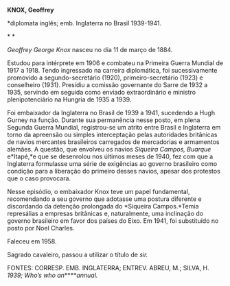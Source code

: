 **KNOX, Geoffrey**

\*diplomata inglês; emb. Inglaterra no Brasil 1939-1941.

* *

*Geoffrey George Knox* nasceu no dia 11 de março de 1884.

Estudou para intérprete em 1906 e combateu na Primeira Guerra Mundial de
1917 a 1918. Tendo ingressado na carreira diplomática, foi
sucessivamente promovido a segundo-secretário (1920),
primeiro-secretário (1923) e conselheiro (1931). Presidiu a comissão
governante do Sarre de 1932 a 1935, servindo em seguida como enviado
extraordinário e ministro plenipotenciário na Hungria de 1935 a 1939.

Foi embaixador da Inglaterra no Brasil de 1939 a 1941, sucedendo a Hugh
Gurney na função. Durante sua permanência nesse posto, em plena Segunda
Guerra Mundial, registrou-se um atrito entre Brasil e Inglaterra em
torno da apreensão ou simples interceptação pelas autoridades britânicas
de navios mercantes brasileiros carregados de mercadorias e armamentos
alemães. A questão, que envolveu os navios *Siqueira Campos, Buarque*
e*Itapé,*e que se desenrolou nos últimos meses de 1940, fez com que a
Inglaterra formulasse uma série de exigências ao governo brasileiro como
condição para a liberação do primeiro desses navios, apesar dos
protestos que o caso provocara.

Nesse episódio, o embaixador Knox teve um papel fundamental,
recomendando a seu governo que adotasse uma postura diferente e
discordando da detenção prolongada do *Siqueira Campos.*Temia
represálias a empresas britânicas e, naturalmente, uma inclinação do
governo brasileiro em favor dos países do Eixo. Em 1941, foi substituído
no posto por Noel Charles.

Faleceu em 1958.

Sagrado cavaleiro, passou a utilizar o título de *sir.*

FONTES: CORRESP. EMB. INGLATERRA; ENTREV. ABREU, M.; SILVA, H. *1939;
Who’s who an******annual.*

 
